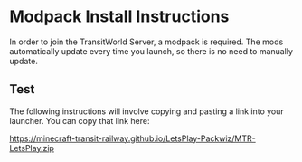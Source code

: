 # **Modpack Install Instructions**

In order to join the TransitWorld Server, a modpack is required. The mods automatically update every time you launch, so there is no need to manually update.

## **Test**
The following instructions will involve copying and pasting a link into your launcher. You can copy that link here:

https://minecraft-transit-railway.github.io/LetsPlay-Packwiz/MTR-LetsPlay.zip
